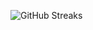 ![GitHub Streaks](https://github-streaks-mqc9.onrender.com/streak/happilli/image?theme=midnight&cache_bust=1743691360&lang=ja)
